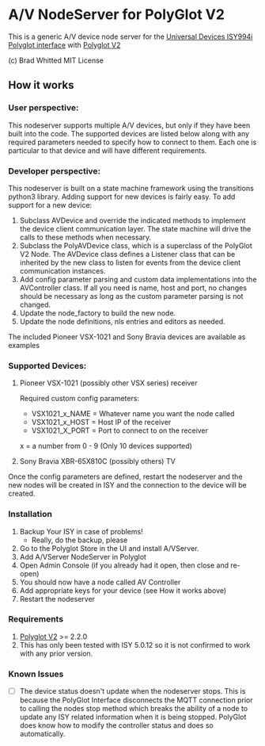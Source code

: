 # A/V NodeServer for PolyGlot V2

This is a generic A/V device node server for the [Universal Devices ISY994i](https://www.universal-devices.com/residential/ISY) [Polyglot interface](http://www.universal-devices.com/developers/polyglot/docs/) with  [Polyglot V2](https://github.com/Einstein42/udi-polyglotv2)

(c) Brad Whitted
MIT License

## How it works

### User perspective:
This nodeserver supports multiple A/V devices, but only if they have been built into the code.  The supported devices
are listed below along with any required parameters needed to specify how to connect to them.  Each one is particular
to that device and will have different requirements.
   
### Developer perspective:
This nodeserver is built on a state machine framework using the transitions python3 library.  Adding support for
new devices is fairly easy.  To add support for a new device:

  1. Subclass AVDevice and override the indicated methods to implement the device client communication layer.
     The state machine will drive the calls to these methods when necessary.
  2. Subclass the PolyAVDevice class, which is a superclass of the PolyGlot V2 Node.  The AVDevice class defines
     a Listener class that can be inherited by the new class to listen for events from the device client communication
     instances.
  3. Add config parameter parsing and custom data implementations into the AVController class.  If all you need is
     name, host and port, no changes should be necessary as long as the custom parameter parsing is not changed.
  4. Update the node_factory to build the new node.
  5. Update the node definitions, nls entries and editors as needed.
 
The included Pioneer VSX-1021 and Sony Bravia devices are available as examples

### Supported Devices:
  1. Pioneer VSX-1021 (possibly other VSX series) receiver
  
     Required custom config parameters:
     
       * VSX1021_x_NAME = Whatever name you want the node called
       * VSX1021_x_HOST = Host IP of the receiver
       * VSX1021_X_PORT = Port to connect to on the receiver
       
     x = a number from 0 - 9 (Only 10 devices supported)
       
  2. Sony Bravia XBR-65X810C (possibly others) TV

Once the config parameters are defined, restart the nodeserver and the new nodes will be created in ISY and the
connection to the device will be created.

### Installation

1. Backup Your ISY in case of problems!
   * Really, do the backup, please
2. Go to the Polyglot Store in the UI and install A/VServer.
3. Add A/VServer NodeServer in Polyglot
4. Open Admin Console (if you already had it open, then close and re-open)
5. You should now have a node called AV Controller
6. Add appropriate keys for your device (see How it works above)
7. Restart the nodeserver

### Requirements
1. [Polyglot V2](https://github.com/UniversalDevicesInc/polyglot-v2) >= 2.2.0
2. This has only been tested with ISY 5.0.12 so it is not confirmed to work with any prior version.

### Known Issues
- [ ] The device status doesn't update when the nodeserver stops.  This is because the PolyGlot Interface disconnects
      the MQTT connection prior to calling the nodes stop method which breaks the ability of a node to update any
      ISY related information when it is being stopped.  PolyGlot does know how to modify the controller status and does
      so automatically.
